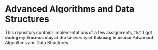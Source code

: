 # Advanced Algorithms and Data Structures

This repository contains implementations of a few assignments, that I got during my Erasmus stay at the University of Salzburg in course Advanced Algorithms and Data Structures.


